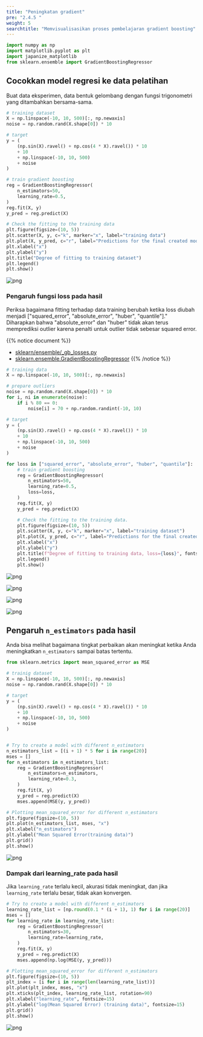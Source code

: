 ```yaml
---
title: "Peningkatan gradient"
pre: "2.4.5 "
weight: 5
searchtitle: "Memvisualisasikan proses pembelajaran gradient boosting"
---
```


```python
import numpy as np
import matplotlib.pyplot as plt
import japanize_matplotlib
from sklearn.ensemble import GradientBoostingRegressor
```

## Cocokkan model regresi ke data pelatihan

Buat data eksperimen, data bentuk gelombang dengan fungsi trigonometri yang ditambahkan bersama-sama.


```python
# training dataset
X = np.linspace(-10, 10, 500)[:, np.newaxis]
noise = np.random.rand(X.shape[0]) * 10

# target
y = (
    (np.sin(X).ravel() + np.cos(4 * X).ravel()) * 10
    + 10
    + np.linspace(-10, 10, 500)
    + noise
)

# train gradient boosting
reg = GradientBoostingRegressor(
    n_estimators=50,
    learning_rate=0.5,
)
reg.fit(X, y)
y_pred = reg.predict(X)

# Check the fitting to the training data
plt.figure(figsize=(10, 5))
plt.scatter(X, y, c="k", marker="x", label="training data")
plt.plot(X, y_pred, c="r", label="Predictions for the final created model", linewidth=1)
plt.xlabel("x")
plt.ylabel("y")
plt.title("Degree of fitting to training dataset")
plt.legend()
plt.show()
```


    
![png](/images/basic/ensemble/Gradient_Boosting1_files/Gradient_Boosting1_5_0.png)
    


### Pengaruh fungsi loss pada hasil

Periksa bagaimana fitting terhadap data training berubah ketika loss diubah menjadi ["squared_error", "absolute_error", "huber", "quantile"]." Diharapkan bahwa "absolute_error" dan "huber" tidak akan terus memprediksi outlier karena penalti untuk outlier tidak sebesar squared error.

{{% notice document %}}
- [sklearn/ensemble/_gb_losses.py](https://github.com/scikit-learn/scikit-learn/blob/main/sklearn/ensemble/_gb_losses.py)
- [sklearn.ensemble.GradientBoostingRegressor](https://scikit-learn.org/stable/modules/generated/sklearn.ensemble.GradientBoostingRegressor.html)
{{% /notice %}}


```python
# training data
X = np.linspace(-10, 10, 500)[:, np.newaxis]

# prepare outliers
noise = np.random.rand(X.shape[0]) * 10
for i, ni in enumerate(noise):
    if i % 80 == 0:
        noise[i] = 70 + np.random.randint(-10, 10)

# target
y = (
    (np.sin(X).ravel() + np.cos(4 * X).ravel()) * 10
    + 10
    + np.linspace(-10, 10, 500)
    + noise
)

for loss in ["squared_error", "absolute_error", "huber", "quantile"]:
    # train gradient boosting
    reg = GradientBoostingRegressor(
        n_estimators=50,
        learning_rate=0.5,
        loss=loss,
    )
    reg.fit(X, y)
    y_pred = reg.predict(X)

    # Check the fitting to the training data.
    plt.figure(figsize=(10, 5))
    plt.scatter(X, y, c="k", marker="x", label="training dataset")
    plt.plot(X, y_pred, c="r", label="Predictions for the final created model", linewidth=1)
    plt.xlabel("x")
    plt.ylabel("y")
    plt.title(f"Degree of fitting to training data, loss={loss}", fontsize=18)
    plt.legend()
    plt.show()
```


    
![png](/images/basic/ensemble/Gradient_Boosting1_files/Gradient_Boosting1_7_0.png)
    



    
![png](/images/basic/ensemble/Gradient_Boosting1_files/Gradient_Boosting1_7_1.png)
    



    
![png](/images/basic/ensemble/Gradient_Boosting1_files/Gradient_Boosting1_7_2.png)
    



    
![png](/images/basic/ensemble/Gradient_Boosting1_files/Gradient_Boosting1_7_3.png)
    


## Pengaruh `n_estimators` pada hasil

Anda bisa melihat bagaimana tingkat perbaikan akan meningkat ketika Anda meningkatkan `n_estimators` sampai batas tertentu.


```python
from sklearn.metrics import mean_squared_error as MSE

# trainig dataset
X = np.linspace(-10, 10, 500)[:, np.newaxis]
noise = np.random.rand(X.shape[0]) * 10

# target
y = (
    (np.sin(X).ravel() + np.cos(4 * X).ravel()) * 10
    + 10
    + np.linspace(-10, 10, 500)
    + noise
)


# Try to create a model with different n_estimators
n_estimators_list = [(i + 1) * 5 for i in range(20)]
mses = []
for n_estimators in n_estimators_list:
    reg = GradientBoostingRegressor(
        n_estimators=n_estimators,
        learning_rate=0.3,
    )
    reg.fit(X, y)
    y_pred = reg.predict(X)
    mses.append(MSE(y, y_pred))

# Plotting mean_squared_error for different n_estimators
plt.figure(figsize=(10, 5))
plt.plot(n_estimators_list, mses, "x")
plt.xlabel("n_estimators")
plt.ylabel("Mean Squared Error(training data)")
plt.grid()
plt.show()
```


    
![png](/images/basic/ensemble/Gradient_Boosting1_files/Gradient_Boosting1_9_0.png)
    


### Dampak dari learning_rate pada hasil

Jika `learning_rate` terlalu kecil, akurasi tidak meningkat, dan jika `learning_rate` terlalu besar, tidak akan konvergen.


```python
# Try to create a model with different n_estimators
learning_rate_list = [np.round(0.1 * (i + 1), 1) for i in range(20)]
mses = []
for learning_rate in learning_rate_list:
    reg = GradientBoostingRegressor(
        n_estimators=30,
        learning_rate=learning_rate,
    )
    reg.fit(X, y)
    y_pred = reg.predict(X)
    mses.append(np.log(MSE(y, y_pred)))

# Plotting mean_squared_error for different n_estimators
plt.figure(figsize=(10, 5))
plt_index = [i for i in range(len(learning_rate_list))]
plt.plot(plt_index, mses, "x")
plt.xticks(plt_index, learning_rate_list, rotation=90)
plt.xlabel("learning_rate", fontsize=15)
plt.ylabel("log(Mean Squared Error) (training data)", fontsize=15)
plt.grid()
plt.show()
```


    
![png](/images/basic/ensemble/Gradient_Boosting1_files/Gradient_Boosting1_11_0.png)
    

